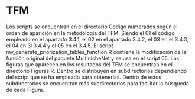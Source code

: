 # TFM
Los scripts se encuentran en el directorio Codigo numerados según el orden de aparición en la metodología del TFM. 
Siendo el 01 el código empleado en el apartado 3.4.1, el 02 en el apartado 3.4.2, el 03 en el 3.4.3, el 04 en 3l 3.4.4 y el 05 en el 3.4.5.
El script my_generate_priorization_tables_function.R contiene la modificación de la función original del paquete MultinicheNet y se usa en el script 05.
Las figuras que aparecen en los resultados del TFM se encuentran en el directorio Figuras R.
Dentro se distribuyen en subdirectorios dependiendo del script que se ha empleado para obtenerlas. Dentro de estos subdirectorios se encuentran más subdirectorios para facilitar la búsqueda de cada Figura.
